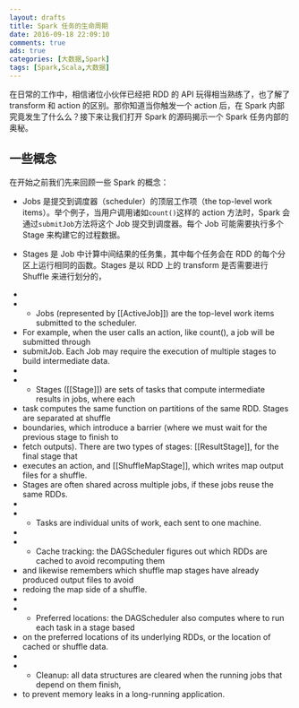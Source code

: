 ```yaml
---
layout: drafts
title: Spark 任务的生命周期
date: 2016-09-18 22:09:10
comments: true
ads: true
categories: [大数据,Spark]
tags: [Spark,Scala,大数据]
---
```


在日常的工作中，相信诸位小伙伴已经把 RDD 的 API 玩得相当熟练了，也了解了 transform 和 action 的区别。那你知道当你触发一个 action 后，在 Spark 内部究竟发生了什么么？接下来让我们打开 Spark 的源码揭示一个 Spark 任务内部的奥秘。

## 一些概念
在开始之前我们先来回顾一些 Spark 的概念：

- Jobs 是提交到调度器（scheduler）的顶层工作项（the top-level work items）。举个例子，当用户调用诸如`count()`这样的 action 方法时，Spark 会通过`submitJob`方法将这个 Job 提交到调度器。每个 Job 可能需要执行多个 Stage 来构建它的过程数据。

- Stages 是 Job 中计算中间结果的任务集，其中每个任务会在 RDD 的每个分区上运行相同的函数。Stages 是以 RDD 上的 transform 是否需要进行 Shuffle 来进行划分的，

*
*  - Jobs (represented by [[ActiveJob]]) are the top-level work items submitted to the scheduler.
*    For example, when the user calls an action, like count(), a job will be submitted through
*    submitJob. Each Job may require the execution of multiple stages to build intermediate data.
*
*  - Stages ([[Stage]]) are sets of tasks that compute intermediate results in jobs, where each
*    task computes the same function on partitions of the same RDD. Stages are separated at shuffle
*    boundaries, which introduce a barrier (where we must wait for the previous stage to finish to
*    fetch outputs). There are two types of stages: [[ResultStage]], for the final stage that
*    executes an action, and [[ShuffleMapStage]], which writes map output files for a shuffle.
*    Stages are often shared across multiple jobs, if these jobs reuse the same RDDs.
*
*  - Tasks are individual units of work, each sent to one machine.
*
*  - Cache tracking: the DAGScheduler figures out which RDDs are cached to avoid recomputing them
*    and likewise remembers which shuffle map stages have already produced output files to avoid
*    redoing the map side of a shuffle.
*
*  - Preferred locations: the DAGScheduler also computes where to run each task in a stage based
*    on the preferred locations of its underlying RDDs, or the location of cached or shuffle data.
*
*  - Cleanup: all data structures are cleared when the running jobs that depend on them finish,
*    to prevent memory leaks in a long-running application.
